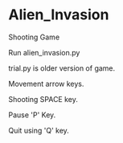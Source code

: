 # Alien_Invasion

Shooting Game

Run alien_invasion.py

trial.py is older version of game.

Movement arrow keys.

Shooting SPACE key.

Pause 'P' Key.

Quit using 'Q' key.
